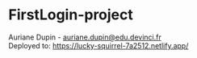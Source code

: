 # FirstLogin-project

Auriane Dupin - auriane.dupin@edu.devinci.fr  
Deployed to: https://lucky-squirrel-7a2512.netlify.app/
